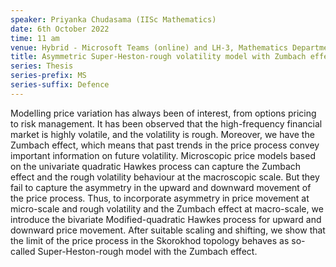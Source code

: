 ```yaml
---
speaker: Priyanka Chudasama (IISc Mathematics)
date: 6th October 2022
time: 11 am
venue: Hybrid - Microsoft Teams (online) and LH-3, Mathematics Department
title: Asymmetric Super-Heston-rough volatility model with Zumbach effect as a scaling limit of quadratic Hawkes processes
series: Thesis
series-prefix: MS
series-suffix: Defence
---
```


Modelling price variation has always been of interest, from options pricing to risk management. It has been observed that
the high-frequency financial market is highly volatile, and the volatility is rough. Moreover, we have the Zumbach effect,
which means that past trends in the price process convey important information on future volatility. Microscopic price
models based on the univariate quadratic Hawkes process can capture the Zumbach effect and the rough volatility behaviour
at the macroscopic scale. But they fail to capture the asymmetry in the upward and downward movement of the price process.
Thus, to incorporate asymmetry in price movement at micro-scale and rough volatility and the Zumbach effect at macro-scale,
we introduce the bivariate Modified-quadratic Hawkes process for upward and downward price movement. After suitable scaling
and shifting, we show that the limit of the price process in the Skorokhod topology behaves as so-called Super-Heston-rough
model with the Zumbach effect.
